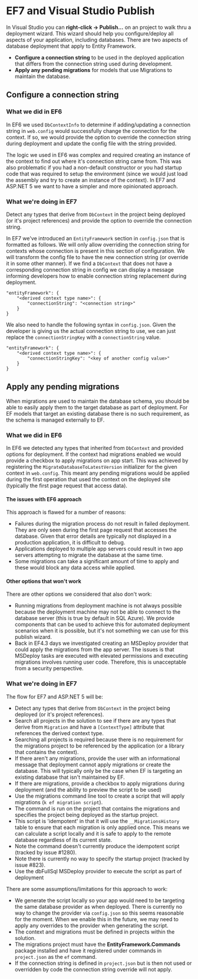 # EF7 and Visual Studio Publish

In Visual Studio you can **right-click -> Publish...** on an project to walk thru a deployment wizard. This wizard should help you configure/deploy all aspects of your application, including databases. There are two aspects of database deployment that apply to Entity Framework.
* **Configure a connection string** to be used in the deployed application that differs from the connection string used during development.
* **Apply any pending migrations** for models that use Migrations to maintain the database.

## Configure a connection string

### What we did in EF6

In EF6 we used `DbContextInfo` to determine if adding/updating a connection string in `web.config` would successfully change the connection for the context. If so, we would provide the option to override the connection string during deployment and update the config file with the string provided.

The logic we used in EF6 was complex and required creating an instance of the context to find out where it's connection string came from. This was also problematic if you had a non-default constructor or you had startup code that was required to setup the environment (since we would just load the assembly and try to create an instance of the context). In EF7 and ASP.NET 5 we want to have a simpler and more opinionated approach.

### What we're doing in EF7

Detect any types that derive from `DbContext` in the project being deployed (or it's project references) and provide the option to override the connection string.

In EF7 we've introduced an `EntityFramework` section in `config.json` that is formatted as follows. We will only allow overriding the connection string for contexts whose connection is present in this section of configuration. We will transform the config file to have the new connection string (or override it in some other manner). If we find a `DbContext` that does not have a corresponding connection string in config we can display a message informing developers how to enable connection string replacement during deployment.

```
"entityFramework": {
    "<derived context type name>": {
        "connectionString": "<connection string>"
    }
}
```

We also need to handle the following syntax in `config.json`. Given the developer is giving us the actual connection string to use, we can just replace the `connectionStringKey` with a `connectionString` value. 

```
"entityFramework": {
    "<derived context type name>": {
        "connectionStringKey": "<key of another config value>"
    }
}
```

## Apply any pending migrations

When migrations are used to maintain the database schema, you should be able to easily apply them to the target database as part of deployment. For EF models that target an existing database there is no such requirement, as the schema is managed externally to EF.

### What we did in EF6

In EF6 we detected any types that inherited from `DbContext` and provided options for deployment.  If the context had migrations enabled we would provide a checkbox to apply migrations on app start. This was achieved by registering the `MigrateDatabaseToLatestVersion` initializer for the given context in `web.config`. This meant any pending migrations would be applied during the first operation that used the context on the deployed site (typically the first page request that access data).

#### The issues with EF6 approach

This approach is flawed for a number of reasons:
* Failures during the migration process do not result in failed deployment. They are only seen during the first page request that accesses the database. Given that error details are typically not displayed in a production application, it is difficult to debug.
* Applications deployed to multiple app servers could result in two app servers attempting to migrate the database at the same time.
* Some migrations can take a significant amount of time to apply and these would block any data access while applied.
	
#### Other options that won't work

There are other options we considered that also don't work:
* Running migrations from deployment machine is not always possible because the deployment machine may not be able to connect to the database server (this is true by default in SQL Azure). We provide components that can be used to achieve this for automated deployment scenarios when it is possible, but it's not something we can use for this publish wizard.
* Back in EF4.3 days we investigated creating an MSDeploy provider that could apply the migrations from the app server. The issues is that MSDeploy tasks are executed with elevated permissions and executing migrations involves running user code. Therefore, this is unacceptable from a security perspective.
	
### What we're doing in EF7

The flow for EF7 and ASP.NET 5 will be:
* Detect any types that derive from `DbContext` in the project being deployed (or it's project references).
* Search all projects in the solution to see if there are any types that derive from `Migration` and have a `[ContextType]` attribute that references the derived context type. 
 * Searching all projects is required because there is no requirement for the migrations project to be referenced by the application (or a library that contains the context).
* If there aren't any migrations, provide the user with an informational message that deployment cannot apply migrations or create the database. This will typically only be the case when EF is targeting an existing database that isn't maintained by EF.
* If there are migrations, provide a checkbox to apply migrations during deployment (and the ability to preview the script to be used)
 * Use the migrations command line tool to create a script that will apply migrations (`k ef migration script`). 
  * The command is run on the project that contains the migrations and specifies the project being deployed as the startup project.
  * This script is 'idempotent' in that it will use the `__MigrationsHistory` table to ensure that each migration is only applied once. This means we can calculate a script locally and it is safe to apply to the remote database regardless of its current state. 
  * Note the command doesn't currently produce the idempotent script (tracked by issue #1280).
  * Note there is currently no way to specify the startup project (tracked by issue #823).
 * Use the dbFullSql MSDeploy provider to execute the script as part of deployment

There are some assumptions/limitations for this approach to work:
* We generate the script locally so your app would need to be targeting the same database provider as when deployed. There is currently no way to change the provider via `config.json` so this seems reasonable for the moment. When we enable this in the future, we may need to apply any overrides to the provider when generating the script.
* The context and migrations must be defined in projects within the solution.
* The migrations project must have the **EntityFramework.Commands** package installed and have it registered under commands in `project.json` as the `ef` command.
* If the connection string is defined in `project.json` but is then not used or overridden by code the connection string override will not apply.